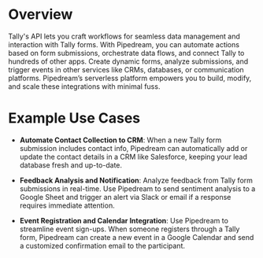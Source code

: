 # Overview

Tally's API lets you craft workflows for seamless data management and interaction with Tally forms. With Pipedream, you can automate actions based on form submissions, orchestrate data flows, and connect Tally to hundreds of other apps. Create dynamic forms, analyze submissions, and trigger events in other services like CRMs, databases, or communication platforms. Pipedream’s serverless platform empowers you to build, modify, and scale these integrations with minimal fuss.

# Example Use Cases

- **Automate Contact Collection to CRM**: When a new Tally form submission includes contact info, Pipedream can automatically add or update the contact details in a CRM like Salesforce, keeping your lead database fresh and up-to-date.

- **Feedback Analysis and Notification**: Analyze feedback from Tally form submissions in real-time. Use Pipedream to send sentiment analysis to a Google Sheet and trigger an alert via Slack or email if a response requires immediate attention.

- **Event Registration and Calendar Integration**: Use Pipedream to streamline event sign-ups. When someone registers through a Tally form, Pipedream can create a new event in a Google Calendar and send a customized confirmation email to the participant.
